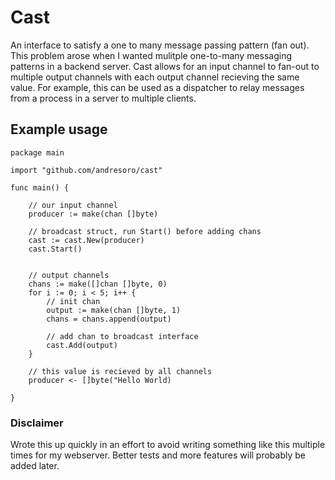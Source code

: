 # Cast
An interface to satisfy a one to many message passing pattern (fan out). This problem arose when I wanted mulitple one-to-many messaging patterns in a backend server. Cast allows for an input channel to fan-out to multiple output channels with each output channel recieving the same value. For example, this can be used as a dispatcher to relay messages from a process in a server to multiple clients.


## Example usage

```
package main

import "github.com/andresoro/cast"

func main() {

    // our input channel
    producer := make(chan []byte)

    // broadcast struct, run Start() before adding chans
    cast := cast.New(producer)
    cast.Start()


    // output channels
    chans := make([]chan []byte, 0)
    for i := 0; i < 5; i++ {
        // init chan
        output := make(chan []byte, 1)
        chans = chans.append(output)

        // add chan to broadcast interface
        cast.Add(output)
    }

    // this value is recieved by all channels
    producer <- []byte("Hello World)

}
```


### Disclaimer

Wrote this up quickly in an effort to avoid writing something like this multiple times for my webserver. Better tests and more features will probably be added later. 